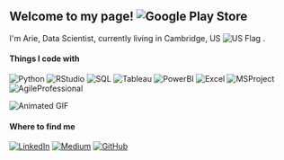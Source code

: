 ## Welcome to my page! ![Google Play Store](https://play-lh.googleusercontent.com/fXQVXTma1ENwAFjsxJ4IT6GntBr3RxWP3HMSLbNdvycl-0tscOQEeJIEAmehcNOt5hCp=s50)




I'm Arie, Data Scientist, currently living in Cambridge, US  ![US Flag](https://upload.wikimedia.org/wikipedia/commons/thumb/a/a4/Flag_of_the_United_States.svg/20px-Flag_of_the_United_States.svg.png) .

#### Things I code with

![Python](https://img.shields.io/badge/-Python-3776AB?style=flat-square&logo=python&logoColor=white)
![RStudio](https://img.shields.io/badge/-R%20Studio-75AADB?style=flat-square&logo=RStudio&logoColor=white)
![SQL](https://img.shields.io/badge/-SQL-4479A1?style=flat-square&logo=postgresql&logoColor=white)
![Tableau](https://img.shields.io/badge/-Tableau-E97627?style=flat-square&logo=tableau&logoColor=white)
![PowerBI](https://img.shields.io/badge/-Power%20BI-F2C811?style=flat-square&logo=power-bi&logoColor=black)
![Excel](https://img.shields.io/badge/-Excel-217346?style=flat-square&logo=microsoft-excel&logoColor=white)
![MSProject](https://img.shields.io/badge/-MS%20Project-0078D4?style=flat-square&logo=microsoft-project&logoColor=white)
![AgileProfessional](https://img.shields.io/badge/-Agile%20Professional-FF6600?style=flat-square&logo=agile&logoColor=white)


![Animated GIF](https://media.giphy.com/media/ZVik7pBtu9dNS/giphy.gif)


#### Where to find me

[![LinkedIn](https://img.shields.io/badge/-LinkedIn-0077B5?style=for-the-badge&logo=Linkedin&logoColor=white)](https://www.linkedin.com/in/yourusername/)
[![Medium](https://img.shields.io/badge/-Medium-black?style=for-the-badge&logo=Medium&logoColor=white)](https://yourmediumusername.medium.com/)
[![GitHub](https://img.shields.io/badge/-GitHub-181717?style=for-the-badge&logo=GitHub&logoColor=white)](https://github.com/yourusername)
